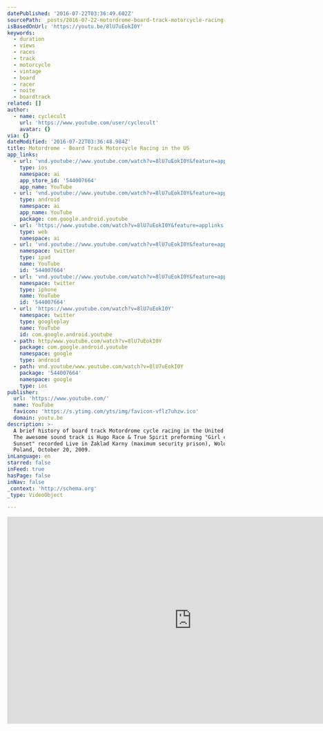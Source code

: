 ```yaml
---
datePublished: '2016-07-22T03:36:49.602Z'
sourcePath: _posts/2016-07-22-motordrome-board-track-motorcycle-racing-in-the-us.md
isBasedOnUrl: 'https://youtu.be/8lU7uEokI0Y'
keywords:
  - duration
  - views
  - races
  - track
  - motorcycle
  - vintage
  - board
  - racer
  - noite
  - boardtrack
related: []
author:
  - name: cyclecult
    url: 'https://www.youtube.com/user/cyclecult'
    avatar: {}
via: {}
dateModified: '2016-07-22T03:36:48.984Z'
title: Motordrome - Board Track Motorcycle Racing in the US
app_links:
  - url: 'vnd.youtube://www.youtube.com/watch?v=8lU7uEokI0Y&feature=applinks'
    type: ios
    namespace: ai
    app_store_id: '544007664'
    app_name: YouTube
  - url: 'vnd.youtube://www.youtube.com/watch?v=8lU7uEokI0Y&feature=applinks'
    type: android
    namespace: ai
    app_name: YouTube
    package: com.google.android.youtube
  - url: 'https://www.youtube.com/watch?v=8lU7uEokI0Y&feature=applinks'
    type: web
    namespace: ai
  - url: 'vnd.youtube://www.youtube.com/watch?v=8lU7uEokI0Y&feature=applinks'
    namespace: twitter
    type: ipad
    name: YouTube
    id: '544007664'
  - url: 'vnd.youtube://www.youtube.com/watch?v=8lU7uEokI0Y&feature=applinks'
    namespace: twitter
    type: iphone
    name: YouTube
    id: '544007664'
  - url: 'https://www.youtube.com/watch?v=8lU7uEokI0Y'
    namespace: twitter
    type: googleplay
    name: YouTube
    id: com.google.android.youtube
  - path: http/www.youtube.com/watch?v=8lU7uEokI0Y
    package: com.google.android.youtube
    namespace: google
    type: android
  - path: vnd.youtube/www.youtube.com/watch?v=8lU7uEokI0Y
    package: '544007664'
    namespace: google
    type: ios
publisher:
  url: 'https://www.youtube.com/'
  name: YouTube
  favicon: 'https://s.ytimg.com/yts/img/favicon-vflz7uhzw.ico'
  domain: youtu.be
description: >-
  A brief history of board track Motordrome cycle racing in the United States.
  The awesome sound track is Hugo Race & True Spirit preforming "Girl called
  Sunset" recorded Live in Zaklad Karny (maximum security prison), Wolow,
  Poland, October 20, 2009.
inLanguage: en
starred: false
inFeed: true
hasPage: false
inNav: false
_context: 'http://schema.org'
_type: VideoObject

---
```

<iframe src="https://cdn.embedly.com/widgets/media.html?src=https%3A%2F%2Fwww.youtube.com%2Fembed%2F8lU7uEokI0Y%3Ffeature%3Doembed&amp;url=http%3A%2F%2Fwww.youtube.com%2Fwatch%3Fv%3D8lU7uEokI0Y&amp;image=https%3A%2F%2Fi.ytimg.com%2Fvi%2F8lU7uEokI0Y%2Fhqdefault.jpg&amp;key=b7d04c9b404c499eba89ee7072e1c4f7&amp;type=text%2Fhtml&amp;schema=youtube" width="854" height="480" scrolling="no" frameborder="0" allowfullscreen="" style=""></iframe>
